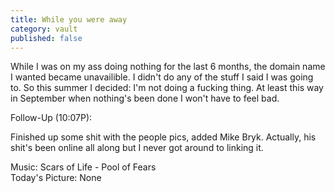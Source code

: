 ```yaml
---
title: While you were away
category: vault
published: false
---
```


While I was on my ass doing nothing for the last 6 months, the domain name I
wanted became unavailible. I didn't do any of the stuff I said I was going to.
So this summer I decided: I'm not doing a fucking thing. At least this way in
September when nothing's been done I won't have to feel bad.

Follow-Up (10:07P):

Finished up some shit with the people pics, added Mike Bryk. Actually, his
shit's been online all along but I never got around to linking it.

Music: Scars of Life - Pool of Fears  
Today's Picture: None
